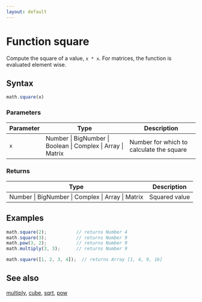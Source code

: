 ```yaml
---
layout: default
---
```


# Function square

Compute the square of a value, `x * x`.
For matrices, the function is evaluated element wise.


## Syntax

```js
math.square(x)
```

### Parameters

Parameter | Type | Description
--------- | ---- | -----------
`x` | Number &#124; BigNumber &#124; Boolean &#124; Complex &#124; Array &#124; Matrix |  Number for which to calculate the square

### Returns

Type | Description
---- | -----------
Number &#124; BigNumber &#124; Complex &#124; Array &#124; Matrix |  Squared value


## Examples

```js
math.square(2);           // returns Number 4
math.square(3);           // returns Number 9
math.pow(3, 2);           // returns Number 9
math.multiply(3, 3);      // returns Number 9

math.square([1, 2, 3, 4]);  // returns Array [1, 4, 9, 16]
```


## See also

[multiply](multiply.html),
[cube](cube.html),
[sqrt](sqrt.html),
[pow](pow.html)


<!-- Note: This file is automatically generated from source code comments. Changes made in this file will be overridden. -->

